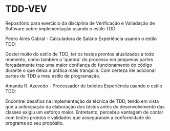 # TDD-VEV
Repositório para exercício da disciplina de Verificação e Valiadação de Software sobre implementação usando o estilo TDD.

Pedro Aires Cabral - Calculadora de Salário
Experiência usando o estilo TDD:

Gostei muito do estilo de TDD, ter os testes prontos atualizados a todo momento, como também a 'quebra' do processo em pequenas partes forçadamente traz uma maior confiança do funcionamento do código durante o que deixa a prática mais tranquila. Com certeza irei adicionar partes do TDD a meu estilo de programação.

Amanda R. Azevedo - Processador de boletos
Experiência usando o estilo TDD:

Encontrei desafios na implementação da técnica de TDD, tendo em vista que a antecipação da elaboração dos testes antes do desenvolvimento das classes exigiu um esforço maior. Entretanto, percebi a vantagem de contar com testes prontos e validados que asseguraram a conformidade do programa ao seu propósito.
